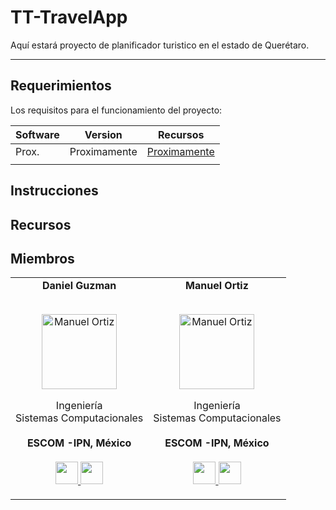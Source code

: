 # TT-TravelApp
Aquí estará proyecto de planificador turistico en el estado de Querétaro.

---
## Requerimientos
Los requisitos para el funcionamiento del proyecto:

|Software    |      Version          |            Recursos                                     |
|------------|-----------------------|---------------------------------------------------------|
| Prox.      |      Proximamente     | [Proximamente](https://www.google.com)                  |
|            |                       |                                                         |

## Instrucciones

## Recursos

## Miembros

<table align="center">
  <tr align="center">
    <td>
      <strong>Daniel Guzman</strong>
      <p align="center">
        <br>
        <a href="https://www.instagram.com/deng21p/">
          <img src="https://avatars.githubusercontent.com/u/45320713?v=4"  height="120" alt="Manuel Ortiz">
        </a>
      </p>
      <p align="center">
        Ingeniería <br>Sistemas Computacionales<br>
        <br><strong>ESCOM -IPN, México</strong><br>
        <br>
        <a href="https://github.com/ernestoregue">
          <img src="http://www.iconninja.com/files/241/825/211/round-collaboration-social-github-code-circle-network-icon.svg" width="36" height = "36"/>
        </a>
        <a href="https://www.linkedin.com/in/dddddany/">
          <img src="http://www.iconninja.com/files/863/607/751/network-linkedin-social-connection-circular-circle-media-icon.svg" width="36" height="36"/>
        </a>
      </p>
    </td>
    <td>
      <strong>Manuel Ortiz</strong>
      <p align="center">
        <br>
        <a href="https://www.instagram.com/manuosmx/">
          <img src="https://avatars.githubusercontent.com/u/42986813?v=4"  height="120" alt="Manuel Ortiz">
        </a>
      </p>
      <p align="center">
        Ingeniería <br>Sistemas Computacionales<br>
        <br><strong>ESCOM -IPN, México</strong><br>
        <br>
        <a href="https://github.com/ManuOSMx">
          <img src="http://www.iconninja.com/files/241/825/211/round-collaboration-social-github-code-circle-network-icon.svg" width="36" height = "36"/>
        </a>
        <a href="https://www.linkedin.com/in/manuosmx/">
          <img src="http://www.iconninja.com/files/863/607/751/network-linkedin-social-connection-circular-circle-media-icon.svg" width="36" height="36"/>
        </a>
      </p>
    </td>
</table>

